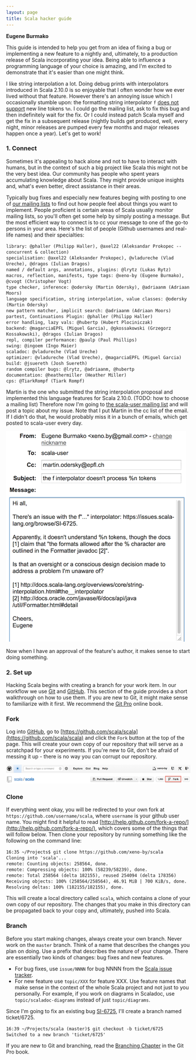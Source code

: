 ```yaml
---
layout: page
title: Scala hacker guide
---
```


**Eugene Burmako**

This guide is intended to help you get from an idea of fixing a bug or implementing a new feature 
to a nightly and, ultimately, to a production release of Scala incorporating your idea. Being able to 
influence a programming language of your choice is amazing, and I'm excited to demonstrate that it's easier 
than one might think.

I like string interpolation a lot. Doing debug prints with interpolators introduced in Scala 2.10.0
is so enjoyable that I often wonder how we ever lived without that feature. However there's an annoying issue
which I occasionally stumble upon: the formatting string interpolator `f` [does not support](https://issues.scala-lang.org/browse/SI-6725) 
new line tokens `%n`. I could go the mailing list, ask to fix this bug and then indefinitely
wait for the fix. Or I could instead patch Scala myself and get the fix in a subsequent release (nightly builds get produced, well, every 
night, minor releases are pumped every few months and major releases happen once a year). Let's get to work!

### 1. Connect ###

Sometimes it's appealing to hack alone and not to have to interact with humans, but in the context of such a big project like Scala
this might not be the very best idea. Our community has people who spent years accumulating knowledge about Scala. They might provide
unique insights and, what's even better, direct assistance in their areas. 

Typically bug fixes and especially new features beging with posting to one of [our mailing lists](TODO) to find out how people feel
about things you want to implement. People proficient is certain areas of Scala usually monitor mailing lists, so you'll often get some help
by simply posting a message. But the most efficient way to connect is to cc your message to one of the go-to persons in your area. Here's the 
list of people (Github usernames and real-life names) and their specialties:

    library: @phaller (Philipp Haller), @axel22 (Aleksandar Prokopec -- concurrent & collection)
    specialisation: @axel22 (Aleksander Prokopec), @vladureche (Vlad Ureche), @dragos (Iulian Dragos)
    named / default args, annotations, plugins: @lrytz (Lukas Rytz)
    macros, reflection, manifests, type tags: @xeno-by (Eugene Burmako), @cvogt (Christopher Vogt)
    type checker, inference: @odersky (Martin Odersky), @adriaanm (Adriaan Moors)
    language specification, string interpolation, value classes: @odersky (Martin Odersky)
    new pattern matcher, implicit search: @adriaanm (Adriaan Moors)
    partest, Continuations Plugin: @phaller (Philipp Haller)
    error handling, lazy vals: @hubertp (Hubert Plociniczak)
    backend: @magarciaEPFL (Miguel Garcia), @gkossakowski (Grzegorz Kossakowski), @dragos (Iulian Dragos)
    repl, compiler performance: @paulp (Paul Phillips)
    swing: @ingoem (Ingo Maier)
    scaladoc: @vladureche (Vlad Ureche)
    optimizer: @vladureche (Vlad Ureche), @magarciaEPFL (Miguel Garcia)
    build: @jsuereth (Josh Suereth)
    random compiler bugs: @lrytz, @adriaanm, @hubertp
    documentation: @heathermiller (Heather Miller)
    cps: @TiarkRompf (Tiark Rompf)

Martin is the one who submitted the string interpolation proposal and implemented this language features for Scala 2.10.0.
(TODO: how to choose a mailing list)
Therefore now I'm going to [the scala-user mailing list](http://groups.google.com/group/scala-user) and will post a topic
about my issue. Note that I put Martin in the cc list of the email. If I didn't do that, he would probably miss it in a bunch
of emails, which get posted to scala-user every day.

![Posting to scala-user](/contribute/01-post.png)

Now when I have an approval of the feature's author, it makes sense to start doing something.

### 2. Set up ###

Hacking Scala begins with creating a branch for your work item. In our workflow we use [Git](http://git-scm.com/) 
and [GitHub](http://github.com/). This section of the guide provides a short walkthrough on how to use them.
If you are new to Git, it might make sense to familiarize with it first. We recommend the [Git Pro](http://git-scm.com/book/en/) 
online book.

### Fork ###

Log into [GitHub](http://github.com/), go to [https://github.com/scala/scala](https://github.com/scala/scala) and click the `Fork` 
button at the top of the page. This will create your own copy of our repository that will serve as a scratchpad for your experiments. 
If you're new to Git, don't be afraid of messing it up - there is no way you can corrupt our repository.

![Fork scala/scala](/contribute/03-fork.png)

### Clone ###

If everything went okay, you will be redirected to your own fork at `https://github.com/username/scala`, where `username` 
is your github user name. You might find it helpful to read [http://help.github.com/fork-a-repo/](http://help.github.com/fork-a-repo/), 
which covers some of the things that will follow below. Then clone your repository by running something like the following on the command line:

    16:35 ~/Projects$ git clone https://github.com/xeno-by/scala
    Cloning into 'scala'...
    remote: Counting objects: 258564, done.
    remote: Compressing objects: 100% (58239/58239), done.
    remote: Total 258564 (delta 182155), reused 254094 (delta 178356)
    Receiving objects: 100% (258564/258564), 46.91 MiB | 700 KiB/s, done.
    Resolving deltas: 100% (182155/182155), done.

This will create a local directory called `scala`, which contains a clone of your own copy of our repository. The changes that you make
in this directory can be propagated back to your copy and, ultimately, pushed into Scala.

### Branch ###

Before you start making changes, always create your own branch. Never work on the `master` branch. Think of a name that describes 
the changes you plan on doing. Use a prefix that describes the nature of your change. There are essentially two kinds of changes: 
bug fixes and new features.

* For bug fixes, use `issue/NNNN` for bug NNNN from the [Scala issue tracker](https://issues.scala-lang.org/). 
* For new feature use `topic/XXX` for feature XXX. Use feature names that make sense in the context of the whole Scala project and not just to you personally. For example, if you work on diagrams in Scaladoc, use `topic/scaladoc-diagrams` instead of just `topic/diagrams`.

Since I'm going to fix an existing bug [SI-6725](https://issues.scala-lang.org/browse/SI-6725), I'll create a branch named ticket/6725.

    16:39 ~/Projects/scala (master)$ git checkout -b ticket/6725
    Switched to a new branch 'ticket/6725'

If you are new to Git and branching, read the [Branching Chapter](http://git-scm.com/book/en/Git-Branching) in the Git Pro book.